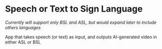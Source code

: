 # Speech or Text to Sign Language
*Currently will support only BSL and ASL, but would expand later to include others languages*

App that takes speech (or text) as input, and outputs AI-generated video in either ASL or BSL
